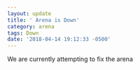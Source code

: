 ```yaml
---
layout: update
title: ' Arena is Down'
category: arena
tags: Down
date: '2018-04-14 19:12:33 -0500'
---
```


We are currently attempting to fix the arena
